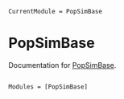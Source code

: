 ```@meta
CurrentModule = PopSimBase
```

# PopSimBase

Documentation for [PopSimBase](https://github.com/ArndtLab/PopSimBase.jl).

```@index
```

```@autodocs
Modules = [PopSimBase]
```
